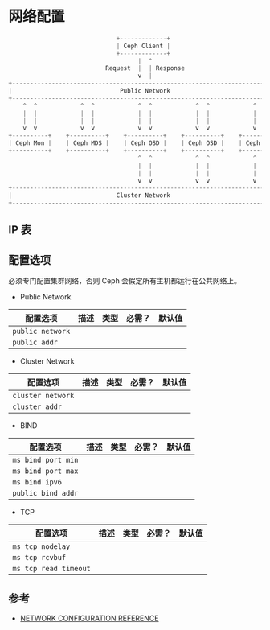 # 网络配置

```c
                              +-------------+
                              | Ceph Client |
                              +-------------+
                                    |  ^
                           Request  |  | Response
                                    v  |
+--------------------------------------------------------------------------+
|                              Public Network                              |
+--------------------------------------------------------------------------+
    ^  ^            ^  ^            ^  ^            ^  ^            ^  ^
    |  |            |  |            |  |            |  |            |  |
    |  |            |  |            |  |            |  |            |  |
    v  v            v  v            v  v            v  v            v  v
+----------+    +----------+    +----------+    +----------+    +----------+
| Ceph Mon |    | Ceph MDS |    | Ceph OSD |    | Ceph OSD |    | Ceph OSD |
+----------+    +----------+    +----------+    +----------+    +----------+
                                    ^  ^            ^  ^            ^  ^
                                    |  |            |  |            |  |
                                    |  |            |  |            |  |
                                    v  v            v  v            v  v
+--------------------------------------------------------------------------+
|                             Cluster Network                              |
+--------------------------------------------------------------------------+
```

## IP 表

## 配置选项

必须专门配置集群网络，否则 Ceph 会假定所有主机都运行在公共网络上。

* Public Network

| 配置选项         | 描述 | 类型 | 必需？ | 默认值 |
| ---------------- | ---- | ---- | ------ | ------ |
| `public network` |      |      |        |        |
| `public addr`    |      |      |        |        |

* Cluster Network

| 配置选项          | 描述 | 类型 | 必需？ | 默认值 |
| ----------------- | ---- | ---- | ------ | ------ |
| `cluster network` |      |      |        |        |
| `cluster addr`    |      |      |        |        |

* BIND

| 配置选项           | 描述 | 类型 | 必需？ | 默认值 |
| ------------------ | ---- | ---- | ------ | ------ |
| `ms bind port min` |      |      |        |        |
| `ms bind port max` |      |      |        |        |
| `ms bind ipv6`     |      |      |        |        |
| `public bind addr` |      |      |        |        |

* TCP

| 配置选项              | 描述 | 类型 | 必需？ | 默认值 |
| --------------------- | ---- | ---- | ------ | ------ |
| `ms tcp nodelay`      |      |      |        |        |
| `ms tcp rcvbuf`       |      |      |        |        |
| `ms tcp read timeout` |      |      |        |        |

## 参考

* [NETWORK CONFIGURATION REFERENCE](http://docs.ceph.com/docs/master/rados/configuration/network-config-ref/)
